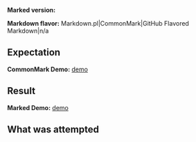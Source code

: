 **Marked version:**

**Markdown flavor:** Markdown.pl|CommonMark|GitHub Flavored Markdown|n/a

<!-- The NPM version or commit hash having the issue -->

<!--

	If submitting something other than a defect with Marked itself, please use the following:

**Proposal type:** new feature | project operations | other

## What pain point are you perceiving?

## What solution are you suggesting?

-->

## Expectation

**CommonMark Demo:** [demo](https://spec.commonmark.org/dingus/)
<!-- You can replace the link above with a permalink from: https://spec.commonmark.org/dingus/ -->

<!-- Describe the output you are expecting from marked -->

## Result

**Marked Demo:** [demo](https://marked.js.org/demo/)
<!-- You can replace the link above with a permalink from: https://marked.js.org/demo/ -->

<!-- Describe the output you received from marked -->

## What was attempted

<!-- Describe what code combination got you there -->

<!--
	If error is thrown add the following:

## Call stack & console log

-->
